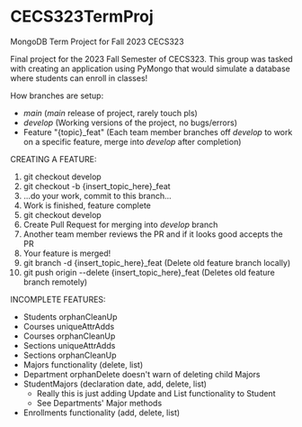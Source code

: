 # CECS323TermProj
MongoDB Term Project for Fall 2023 CECS323

Final project for the 2023 Fall Semester of CECS323.
This group was tasked with creating an application using PyMongo that would simulate a database where students can enroll in classes!

How branches are setup:
  -  *main* (*main* release of project, rarely touch pls)
  -  *develop* (Working versions of the project, no bugs/errors)
  -  Feature "{topic}_feat" (Each team member branches off *develop* to work on a specific feature, merge into *develop* after completion)

CREATING A FEATURE:
  1) git checkout develop
  2) git checkout -b {insert_topic_here}_feat
  3) ...do your work, commit to this branch...
  4) Work is finished, feature complete
  5) git checkout develop
  6) Create Pull Request for merging into *develop* branch
  7) Another team member reviews the PR and if it looks good accepts the PR
  8) Your feature is merged!
  9) git branch -d {insert_topic_here}_feat (Delete old feature branch locally)
  10) git push origin --delete {insert_topic_here}_feat (Deletes old feature branch remotely)

INCOMPLETE FEATURES:
- Students orphanCleanUp
- Courses uniqueAttrAdds
- Courses orphanCleanUp
- Sections uniqueAttrAdds
- Sections orphanCleanUp
- Majors functionality (delete, list)
- Department orphanDelete doesn't warn of deleting child Majors
- StudentMajors (declaration date, add, delete, list)
  - Really this is just adding Update and List functionality to Student
  - See Departments' Major methods
- Enrollments functionality (add, delete, list)
